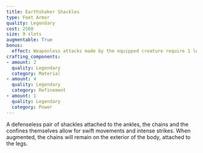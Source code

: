 ```yaml
---
title: Earthshaker Shackles
type: Feet Armor
quality: Legendary
cost: 2560
size: 9 slots
augmentable: True
bonus:
  effect: Weaponless attacks made by the equipped creature require 1 less turn action, minimum cost of 1, and deal an additional 2d12 Energy damage.
crafting_components:
- amount: 2
  quality: Legendary
  category: Material
- amount: 4
  quality: Legendary
  category: Refinement
- amount: 1
  quality: Legendary
  category: Power
---
```

A defenseless pair of shackles attached to the ankles, the chains and the confines themselves allow for swift movements and intense strikes. When augmented, the chains will remain on the exterior of the body, attached to the legs.